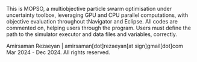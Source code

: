 This is MOPSO, a multiobjective particle swarm optimisation under uncertainty toolbox, leveraging GPU and CPU parallel computations, with objective evaluation throughout tNavigator and Eclipse.
All codes are commented on, helping users through the program. Users must define the path to the simulator executor and data files and variables, correctly.

Amirsaman Rezaeyan | amirsaman[dot]rezaeyan[at sign]gmail[dot]com\
Mar 2024 - Dec 2024. All rights reserved.
